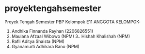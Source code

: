 # proyektengahsemester
Proyek Tengah Semester PBP Kelompok E11
ANGGOTA KELOMPOK:
1. Andhika Finnanda Rayhan (2206826551)
2. Maulana Afzaal Wibowo (NPM)
3.. Hishah Khalishah (NPM)
4. Rafli Aditya Shaista (NPM)
5. Gyanamurti Adhikara Bano (NPM)
